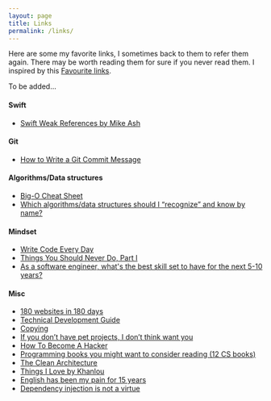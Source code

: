 ```yaml
---
layout: page
title: Links
permalink: /links/
---
```


Here are some my favorite links, I sometimes back to them to refer them again. There may be worth reading them for sure if you never read them. I inspired by this [Favourite links](http://szulctomasz.com/favourite-links.html).

To be added...

#### Swift
- [Swift Weak References by Mike Ash](https://www.mikeash.com/pyblog/friday-qa-2015-12-11-swift-weak-references.html)

#### Git
- [How to Write a Git Commit Message](http://chris.beams.io/posts/git-commit/)

#### Algorithms/Data structures
- [Big-O Cheat Sheet](http://bigocheatsheet.com/)
- [Which algorithms/data structures should I “recognize” and know by name?](http://programmers.stackexchange.com/a/155649/225558)

#### Mindset
- [Write Code Every Day](http://ejohn.org/blog/write-code-every-day/)
- [Things You Should Never Do, Part I](https://www.joelonsoftware.com/2000/04/06/things-you-should-never-do-part-i/)
- [As a software engineer, what's the best skill set to have for the next 5-10 years?](http://brianknapp.me/software-engineer-best-skill/)

#### Misc
- [180 websites in 180 days](https://jenniferdewalt.com/)
- [Technical Development Guide](https://www.google.com/about/careers/students/guide-to-technical-development.html)
- [Copying](http://robnapier.net/copying)
- [If you don’t have pet projects, I don’t think want you](https://ayende.com/blog/90113/if-you-dont-have-pet-projects-i-dont-think-i-want-you)
- [How To Become A Hacker](http://www.catb.org/~esr/faqs/hacker-howto.html)
- [Programming books you might want to consider reading (12 CS books)](http://danluu.com/programming-books/)
- [The Clean Architecture](https://8thlight.com/blog/uncle-bob/2012/08/13/the-clean-architecture.html)
- [Things I Love by Khanlou](http://khanlou.com/love/)
- [English has been my pain for 15 years](http://antirez.com/news/61)
- [Dependency injection is not a virtue](http://david.heinemeierhansson.com/2012/dependency-injection-is-not-a-virtue.html)

